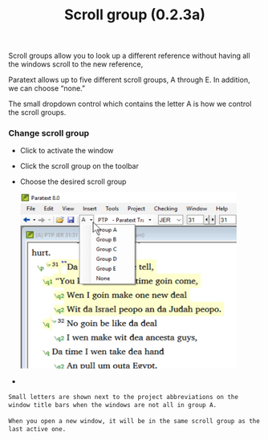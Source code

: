 ﻿---
title: Scroll group (0.2.3a)
---
Scroll groups allow you to look up a different reference without having all the windows scroll to the new reference,

Paratext allows up to five different scroll groups, A through E. In addition, we can choose “none.”

The small dropdown control which contains the letter A is how we control the scroll groups.

### Change scroll group

-   Click to activate the window
-   Click the scroll group on the toolbar
-   Choose the desired scroll group

    ![](../media/5ece9aaab0e2f0af575639dddc891288.png)

-   

    Small letters are shown next to the project abbreviations on the window title bars when the windows are not all in group A.

    When you open a new window, it will be in the same scroll group as the last active one.

